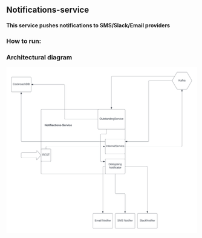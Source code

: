 ## Notifications-service

#### This service pushes notifications to SMS/Slack/Email providers


### How to run:





### Architectural diagram

![Alt text](./Diagram.png "Title")


